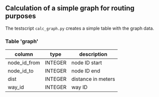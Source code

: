 ## Calculation of a simple graph for routing purposes

The testscript `calc_graph.py` creates a simple table with the graph data.

### Table 'graph'

column         | type                | description
---------------|---------------------|-------------------------------------
node\_id\_from | INTEGER             | node ID start
node\_id\_to   | INTEGER             | node ID end
dist           | INTEGER             | distance in meters
way_id         | INTEGER             | way ID

